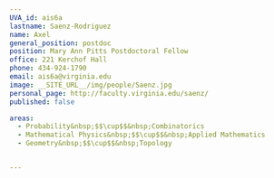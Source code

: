 ```yaml
---
UVA_id: ais6a
lastname: Saenz-Rodriguez
name: Axel
general_position: postdoc
position: Mary Ann Pitts Postdoctoral Fellow
office: 221 Kerchof Hall
phone: 434-924-1790
email: ais6a@virginia.edu
image: __SITE_URL__/img/people/Saenz.jpg
personal_page: http://faculty.virginia.edu/saenz/
published: false

areas:
  - Probability&nbsp;$$\cup$$&nbsp;Combinatorics
  - Mathematical Physics&nbsp;$$\cup$$&nbsp;Applied Mathematics
  - Geometry&nbsp;$$\cup$$&nbsp;Topology


---
```

